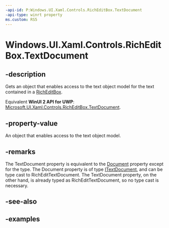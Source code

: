 ```yaml
---
-api-id: P:Windows.UI.Xaml.Controls.RichEditBox.TextDocument
-api-type: winrt property
ms.custom: RS5
---
```


<!-- Property syntax.
public RichEditTextDocument TextDocument { get; }
-->

# Windows.UI.Xaml.Controls.RichEditBox.TextDocument

## -description

Gets an object that enables access to the text object model for the text contained in a [RichEditBox](richeditbox.md).

Equivalent **WinUI 2 API for UWP**: [Microsoft.UI.Xaml.Controls.RichEditBox.TextDocument](/windows/winui/api/microsoft.ui.xaml.controls.richeditbox.textdocument).

## -property-value

An object that enables access to the text object model.

## -remarks

The TextDocument property is equivalent to the [Document](richeditbox_document.md) property except for the type. The Document property is of type [ITextDocument](/windows.ui.text/itextdocument.md), and can be type cast to RichEditTextDocument. The TextDocument property, on the other hand, is already typed as RichEditTextDocument, so no type cast is necessary.


## -see-also

## -examples

